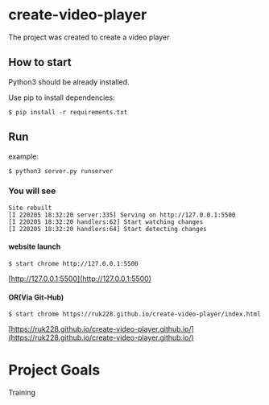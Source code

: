 # create-video-player

The project was created to create a video player

## How to start

Python3 should be already installed.

Use pip to install dependencies:

```
$ pip install -r requirements.txt
```

## Run

example:

```
$ python3 server.py runserver
```

### You will see

```
Site rebuilt
[I 220205 18:32:20 server:335] Serving on http://127.0.0.1:5500
[I 220205 18:32:20 handlers:62] Start watching changes
[I 220205 18:32:20 handlers:64] Start detecting changes
```

#### website launch

```
$ start chrome http://127.0.0.1:5500
```
[http://127.0.0.1:5500](http://127.0.0.1:5500)

#### OR(Via Git-Hub)

```
$ start chrome https://ruk228.github.io/create-video-player/index.html
```
[https://ruk228.github.io/create-video-player.github.io/](https://ruk228.github.io/create-video-player.github.io/)
# Project Goals

Training
